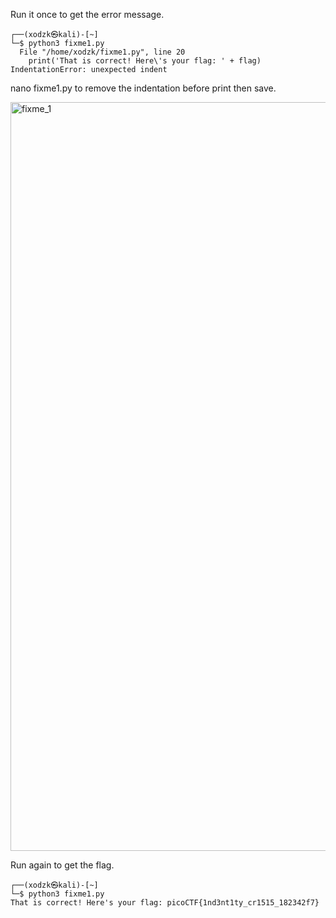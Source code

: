 


Run it once to get the error message.

```shell
┌──(xodzk㉿kali)-[~]
└─$ python3 fixme1.py 
  File "/home/xodzk/fixme1.py", line 20
    print('That is correct! Here\'s your flag: ' + flag)
IndentationError: unexpected indent
```

nano fixme1.py to remove the indentation before print then save.

<img width="1198" alt="fixme_1" src="https://github.com/sahinyurek/picoCTF-writeups/assets/62119201/eedba36b-dd14-4f32-a489-bbd93d809ba3">


Run again to get the flag.

```shell
┌──(xodzk㉿kali)-[~]
└─$ python3 fixme1.py
That is correct! Here's your flag: picoCTF{1nd3nt1ty_cr1515_182342f7}
```
